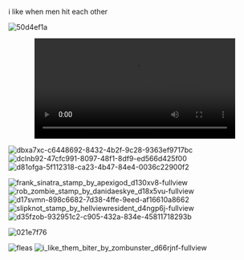 i like when men hit each other

![50d4ef1a](https://github.com/user-attachments/assets/f034bcb5-f7ca-48f7-bf92-19feca9cedb6)

<div align="center">
<video src= https://github.com/user-attachments/assets/5ea9b873-6fee-4df7-8a99-576607f68a0e width="400" />
</div>

  ![dbxa7xc-c6448692-8432-4b2f-9c28-9363ef9717bc](https://github.com/user-attachments/assets/84546fbc-559b-4196-9a8d-4b080a8acd8c) ![dclnb92-47cfc991-8097-48f1-8df9-ed566d425f00](https://github.com/user-attachments/assets/ed74adba-358f-492c-a114-093409f9282e) ![d81ofga-5f112318-ca23-4b47-84e4-0036c22900f2](https://github.com/user-attachments/assets/eb1abdd3-d8ab-4010-bd40-3988b7668678)


  
![frank_sinatra_stamp_by_apexigod_d130xv8-fullview](https://github.com/user-attachments/assets/37a02f22-2ef5-4b59-8756-ffd2ec3bd14e) ![rob_zombie_stamp_by_danidaeskye_d18x5vu-fullview](https://github.com/user-attachments/assets/913de91a-55ff-4bdf-99f7-3e913b784b76) ![d17svmn-898c6682-7d38-4ffe-9eed-af16610a8662](https://github.com/user-attachments/assets/fa239fce-1c73-42e4-8686-8ba1c1fb1861) ![slipknot_stamp_by_hellviewresident_d4ngp6j-fullview](https://github.com/user-attachments/assets/49da3ec0-2c38-4392-b89d-a7a941b40d27) ![d35fzob-932951c2-c905-432a-834e-45811718293b](https://github.com/user-attachments/assets/e9d9f183-dfd3-4480-9741-c9c2a578d4fe)


![021e7f76](https://github.com/user-attachments/assets/95a93ba4-9ee3-4d61-875d-9cbd94ef19a6) 

![fleas](https://github.com/user-attachments/assets/0c1f9da4-0f7b-4a66-89fe-a18d33afaba8) ![i_like_them_biter_by_zombunster_d66rjnf-fullview](https://github.com/user-attachments/assets/f41b4ecb-7ce0-46d3-bb3e-4c673256db24) 





